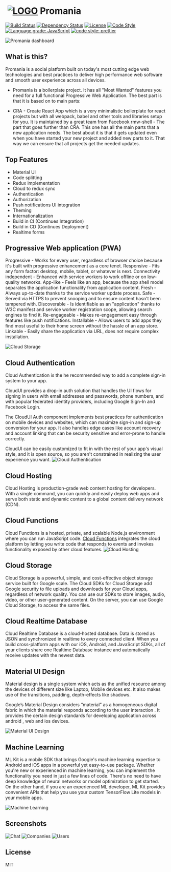# ‌‌ [![LOGO][logo-image]][logo-url] Promania
[![Build Status][travis-image]][travis-url]
[![Dependency Status][daviddm-image]][daviddm-url]
[![License][license-image]][license-url]
[![Code Style][code-style-image]][code-style-url]
[![Language grade: JavaScript](https://img.shields.io/lgtm/grade/javascript/g/Mosh-Media/promania-platform.svg?logo=lgtm&logoWidth=18)](https://lgtm.com/projects/g/Mosh-Media/promania-platform/context:javascript)
[![code style: prettier](https://img.shields.io/badge/code_style-prettier-ff69b4.svg?style=flat-square)](https://github.com/prettier/prettier)

![Promania dashboard](./img/dashboard.png "Promania dashboard")

## What is this?

Promania is a social platform built on today's most cutting edge web technologies and best practices to deliver high performance web software and smooth user experience across all devices. 

* Promania is a boilerplate project. It has all "Most Wanted" features you need for a full functional Progressive Web Application. The best part is that it is based on to main parts:

* CRA - Create React App which is a very minimalistic boilerplate for react projects but with all webpack, babel and other tools and libraries setup for you. It is maintained by a great team from Facebook
rmw-shell - The part that goes further than CRA. This one has all the main parts that a new application needs. The best about it is that it gets updated even when you have started your new project and added new parts to it. That way we can ensure that all projects get the needed updates.

## Top Features

* Material UI
* Code splitting
* Redux implementation
* Cloud to redux sync
* Authentication
* Authorization
* Push notifications UI integration
* Theming
* Internationalization
* Build in CI (Continues Integration)
* Build in CD (Continues Deployment)
* Realtime forms

## Progressive Web application (PWA)

Progressive - Works for every user, regardless of browser choice because it's built with progressive enhancement as a core tenet.
Responsive - Fits any form factor: desktop, mobile, tablet, or whatever is next.
Connectivity independent - Enhanced with service workers to work offline or on low-quality networks.
App-like - Feels like an app, because the app shell model separates the application functionality from application content.
Fresh - Always up-to-date thanks to the service worker update process.
Safe - Served via HTTPS to prevent snooping and to ensure content hasn't been tampered with.
Discoverable - Is identifiable as an "application" thanks to W3C manifest and service worker registration scope, allowing search engines to find it.
Re-engageable - Makes re-engagement easy through features like push notifications.
Installable - Allows users to add apps they find most useful to their home screen without the hassle of an app store.
Linkable - Easily share the application via URL, does not require complex installation.

![Cloud Storage](./img/firebase2.png "Firebase Cloud Storage")

## Cloud Authentication

Cloud Authentication is the he recommended way to add a complete sign-in system to your app.

CloudUI provides a drop-in auth solution that handles the UI flows for signing in users with email addresses and passwords, phone numbers, and with popular federated identity providers, including Google Sign-In and Facebook Login.

The CloudUI Auth component implements best practices for authentication on mobile devices and websites, which can maximize sign-in and sign-up conversion for your app. It also handles edge cases like account recovery and account linking that can be security sensitive and error-prone to handle correctly.

CloudUI can be easily customized to fit in with the rest of your app's visual style, and it is open source, so you aren't constrained in realizing the user experience you want.
![Cloud Authentication](./img/auth.png "Cloud Authentication")

## Cloud Hosting

Cloud Hosting is production-grade web content hosting for developers. With a single command, you can quickly and easily deploy web apps and serve both static and dynamic content to a global content delivery network (CDN).

## Cloud Functions

Cloud Functions is a hosted, private, and scalable Node.js environment where you can run JavaScript code. [Cloud Functions](https://firebase.google.com/features/functions) integrates the cloud platform by letting you write code that responds to events and invokes functionality exposed by other cloud features.
![Cloud Hosting](./img/firebase3.png "Cloud Hosting")

## Cloud Storage

Cloud Storage is a powerful, simple, and cost-effective object storage service built for Google scale. The Cloud SDKs for Cloud Storage add Google security to file uploads and downloads for your Cloud apps, regardless of network quality. You can use our SDKs to store images, audio, video, or other user-generated content. On the server, you can use Google Cloud Storage, to access the same files.

## Cloud Realtime Database

Cloud Realtime Database is a cloud-hosted database. Data is stored as JSON and synchronized in realtime to every connected client. When you build cross-platform apps with our iOS, Android, and JavaScript SDKs, all of your clients share one Realtime Database instance and automatically receive updates with the newest data.

## Material UI Design

Material design is a single system which acts as the unified resource among the devices of different size like Laptop, Mobile devices etc. It also makes use of the transitions, padding, depth-effects like shadows.

Google’s Material Design considers “material” as a homogeneous digital fabric in which the material responds according to the user interaction . It provides the certain design standards for developing application across android , web and ios devices.

![Material UI Design](./img/material.png "Material UI Design")

## Machine Learning

ML Kit is a mobile SDK that brings Google's machine learning expertise to Android and iOS apps in a powerful yet easy-to-use package. Whether you're new or experienced in machine learning, you can implement the functionality you need in just a few lines of code. There's no need to have deep knowledge of neural networks or model optimization to get started. On the other hand, if you are an experienced ML developer, ML Kit provides convenient APIs that help you use your custom TensorFlow Lite models in your mobile apps.

![Machine Learning](./img/ML.png "Machine Learning")

## Screenshots
![Chat](./img/chat.png "Chat")
![Companies](./img/companies.png "Companies")
![Users](./img/users.png "Users")

## License

MIT


[logo-image]: ./img/promania.png
[logo-url]: https://github.com/Mosh-Media/react-firebase/blob/master/README.md
[travis-image]: https://travis-ci.org/Mosh-Media/promania-platform.svg?branch=master
[travis-url]: https://travis-ci.org/Mosh-Media/promania-platform
[daviddm-image]: https://img.shields.io/david/Mosh-Media/react-firebase.svg?style=flat-square
[daviddm-url]: https://david-dm.org/Mosh-Media/react-firebase
[license-image]: https://img.shields.io/npm/l/express.svg
[license-url]: https://github.com/Mosh-Media/react-firebase/master/LICENSE
[code-style-image]: https://img.shields.io/badge/code%20style-standard-brightgreen.svg?style=flat-square
[code-style-url]: http://standardjs.com/

